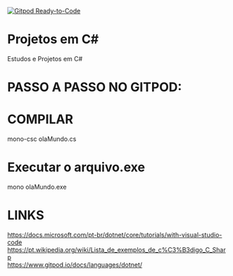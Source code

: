 [![Gitpod Ready-to-Code](https://img.shields.io/badge/Gitpod-Ready--to--Code-blue?logo=gitpod)](https://gitpod.io/#https://github.com/Victormbg/Projetos-em-C-Sharp) 

# Projetos em C#
Estudos e Projetos em C#

# PASSO A PASSO NO GITPOD:

# COMPILAR
mono-csc olaMundo.cs

# Executar o arquivo.exe
mono olaMundo.exe

# LINKS
https://docs.microsoft.com/pt-br/dotnet/core/tutorials/with-visual-studio-code<br>
https://pt.wikipedia.org/wiki/Lista_de_exemplos_de_c%C3%B3digo_C_Sharp<br>
https://www.gitpod.io/docs/languages/dotnet/